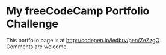 # My freeCodeCamp Portfolio Challenge

This portfolio page is at http://codepen.io/ledbrv/pen/ZeZzgO<br>
Comments are welcome.
